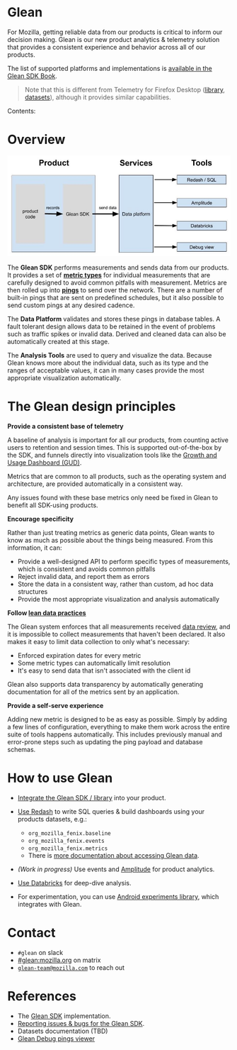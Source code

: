 # Glean

For Mozilla, getting reliable data from our products is critical to inform our decision making. Glean is our new product analytics & telemetry solution that provides a consistent experience and behavior across all of our products.

The list of supported platforms and implementations is [available in the Glean SDK Book](https://mozilla.github.io/glean/book/dev/core/internal/implementations.html).

> Note that this is different from Telemetry for Firefox Desktop ([library](https://firefox-source-docs.mozilla.org/toolkit/components/telemetry/telemetry/index.html), [datasets](../choosing_a_dataset.md)), although it provides similar capabilities.

Contents:

<!-- toc -->

# Overview

![drawing](../../assets/Glean_overview.jpg)

The **Glean SDK** performs measurements and sends data from our products.
It provides a set of **[metric types](https://mozilla.github.io/glean/book/user/metrics)** for individual measurements that are carefully designed to avoid common pitfalls with measurement.
Metrics are then rolled up into **[pings](https://mozilla.github.io/glean/book/user/pings)** to send over the network.
There are a number of built-in pings that are sent on predefined schedules, but it also possible to send custom pings at any desired cadence.

The **Data Platform** validates and stores these pings in database tables.
A fault tolerant design allows data to be retained in the event of problems such as traffic spikes or invalid data.
Derived and cleaned data can also be automatically created at this stage.

The **Analysis Tools** are used to query and visualize the data.
Because Glean knows more about the individual data, such as its type and the ranges of acceptable values, it can in many cases provide the most appropriate visualization automatically.

<!-- TODO: Link to GLAM -->

# The Glean design principles

**Provide a consistent base of telemetry**

A baseline of analysis is important for all our products, from counting active users to retention and session times. This is supported out-of-the-box by the SDK, and funnels directly into visualization tools like the [Growth and Usage Dashboard (GUD)](https://growth-stage.bespoke.nonprod.dataops.mozgcp.net/).

Metrics that are common to all products, such as the operating system and architecture, are provided automatically in a consistent way.

Any issues found with these base metrics only need be fixed in Glean to benefit all SDK-using products.

**Encourage specificity**

Rather than just treating metrics as generic data points, Glean wants to know as much as possible about the things being measured.
From this information, it can:

- Provide a well-designed API to perform specific types of measurements, which is consistent and avoids common pitfalls
- Reject invalid data, and report them as errors
- Store the data in a consistent way, rather than custom, ad hoc data structures
- Provide the most appropriate visualization and analysis automatically

**Follow [lean data practices](https://leandatapractices.com/)**

The Glean system enforces that all measurements received [data review](https://wiki.mozilla.org/Firefox/Data_Collection), and it is impossible to collect measurements that haven't been declared.
It also makes it easy to limit data collection to only what's necessary:

- Enforced expiration dates for every metric
- Some metric types can automatically limit resolution
- It's easy to send data that isn't associated with the client id

Glean also supports data transparency by automatically generating documentation for all of the metrics sent by an application.

**Provide a self-serve experience**

Adding new metric is designed to be as easy as possible.
Simply by adding a few lines of configuration, everything to make them work across the entire suite of tools happens automatically.
This includes previously manual and error-prone steps such as updating the ping payload and database schemas.

# How to use Glean

- [Integrate the Glean SDK / library](https://mozilla.github.io/glean/book/user/adding-glean-to-your-project.html) into your product.
- [Use Redash](https://sql.telemetry.mozilla.org/) to write SQL queries & build dashboards using your products datasets, e.g.:

  - `org_mozilla_fenix.baseline`
  - `org_mozilla_fenix.events`
  - `org_mozilla_fenix.metrics`
  - There is [more documentation about accessing Glean data](accessing_glean_data.md).

- _(Work in progress)_ Use events and [Amplitude](https://sso.mozilla.com/amplitude) for product analytics.
- [Use Databricks](https://sso.mozilla.com/databricks) for deep-dive analysis.
- For experimentation, you can use [Android experiments library](https://github.com/mozilla-mobile/android-components/blob/master/components/service/experiments/README.md), which integrates with Glean.

# Contact

- `#glean` on slack
- [#glean:mozilla.org](https://chat.mozilla.org/#/room/#glean:mozilla.org) on matrix
- [`glean-team@mozilla.com`](mailto:glean-team@mozilla.com) to reach out

# References

- The [Glean SDK](https://github.com/mozilla/glean/) implementation.
- [Reporting issues & bugs for the Glean SDK](https://bugzilla.mozilla.org/enter_bug.cgi?product=Data%20Platform%20and%20Tools&component=Glean%3A%20SDK).
- Datasets documentation (TBD)
- [Glean Debug pings viewer](https://debug-ping-preview.firebaseapp.com/)
